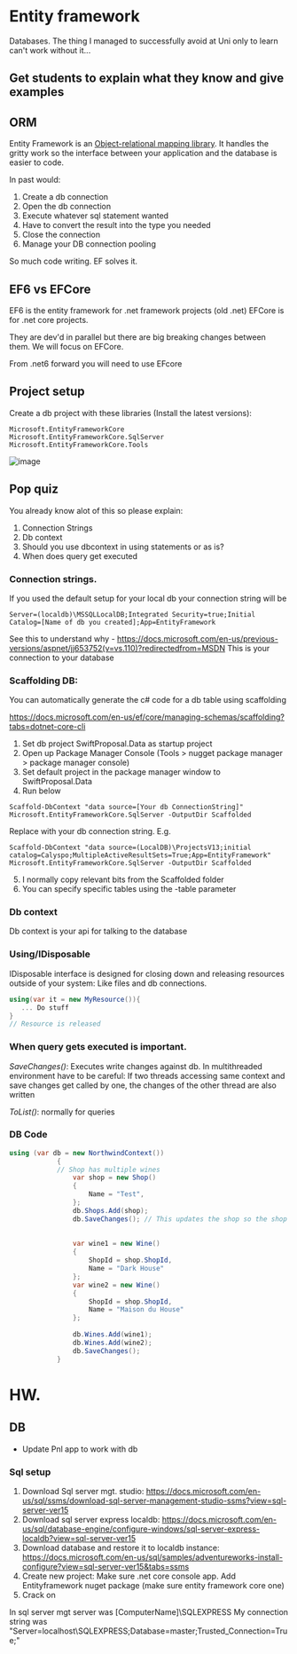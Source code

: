 # Entity framework
Databases. The thing I managed to successfully avoid at Uni only to learn can't work without it...


## Get students to explain what they know and give examples


## ORM
Entity Framework is an [Object-relational mapping library](https://en.wikipedia.org/wiki/Object-relational_mapping). It handles the gritty work so the interface between your application and the database is easier to code.

In past would:
1. Create a db connection
2. Open the db connection
3. Execute whatever sql statement wanted
4. Have to convert the result into the type you needed
5. Close the connection
6. Manage your DB connection pooling

So much code writing. EF solves it.

## EF6 vs EFCore
EF6 is the entity framework for .net framework projects (old .net)
EFCore is for .net core projects. 

They are dev'd in parallel but there are big breaking changes between them. We will focus on EFCore.

From .net6 forward you will need to use EFcore
## Project setup
Create a db project with these libraries (Install the latest versions):
```
Microsoft.EntityFrameworkCore
Microsoft.EntityFrameworkCore.SqlServer
Microsoft.EntityFrameworkCore.Tools
```
![image](https://user-images.githubusercontent.com/63453969/182610077-fae29d0d-08ad-4a4e-9277-f912de292d58.png)


## Pop quiz
You already know alot of this so please explain:
1. Connection Strings 
2. Db context
3. Should you use dbcontext in using statements or as is?
4. When does query get executed

### Connection strings.
If you used the default setup for your local db your connection string will be
```
Server=(localdb)\MSSQLLocalDB;Integrated Security=true;Initial Catalog=[Name of db you created];App=EntityFramework
```
See this to understand why - https://docs.microsoft.com/en-us/previous-versions/aspnet/jj653752(v=vs.110)?redirectedfrom=MSDN
This is your connection to your database


### Scaffolding DB:
You can automatically generate the c# code for a db table using scaffolding

https://docs.microsoft.com/en-us/ef/core/managing-schemas/scaffolding?tabs=dotnet-core-cli

1. Set db project SwiftProposal.Data as startup project
2. Open up Package Manager Console (Tools > nugget package manager > package manager console)
3. Set default project in the package manager window to SwiftProposal.Data 
4. Run below
```
Scaffold-DbContext "data source=[Your db ConnectionString]" Microsoft.EntityFrameworkCore.SqlServer -OutputDir Scaffolded
```

Replace with your db connection string. E.g.
```
Scaffold-DbContext "data source=(LocalDB)\ProjectsV13;initial catalog=Calyspo;MultipleActiveResultSets=True;App=EntityFramework" Microsoft.EntityFrameworkCore.SqlServer -OutputDir Scaffolded
```

5. I normally copy relevant bits from the Scaffolded folder
6. You can specify specific tables using the -table parameter

### Db context
Db context is your api for talking to the database

### Using/IDisposable
IDisposable interface is designed for closing down and releasing resources outside of your system: Like files and db connections.

```csharp
using(var it = new MyResource()){
   ... Do stuff
}
// Resource is released
```

### When query gets executed is important.
*SaveChanges()*: Executes write changes against db. In multithreaded environment have to be careful: If two threads accessing same context and save changes get called by one, the changes of the other thread are also written

*ToList()*: normally for queries

### DB Code
```cs
using (var db = new NorthwindContext())
            {
            // Shop has multiple wines
                var shop = new Shop()
                {
                    Name = "Test",
                };
                db.Shops.Add(shop);
                db.SaveChanges(); // This updates the shop so the shop now has a shop Id which is the id of the newly inserted row
            
            
                var wine1 = new Wine()
                {
                    ShopId = shop.ShopId,
                    Name = "Dark House"
                };
                var wine2 = new Wine()
                {
                    ShopId = shop.ShopId,
                    Name = "Maison du House"
                };
            
                db.Wines.Add(wine1);
                db.Wines.Add(wine2);
                db.SaveChanges();
            }
```


# HW.

## DB 
- Update Pnl app to work with db

### Sql setup
1. Download Sql server mgt. studio: https://docs.microsoft.com/en-us/sql/ssms/download-sql-server-management-studio-ssms?view=sql-server-ver15
2. Download sql server express localdb: https://docs.microsoft.com/en-us/sql/database-engine/configure-windows/sql-server-express-localdb?view=sql-server-ver15
3. Download database and restore it to localdb instance: https://docs.microsoft.com/en-us/sql/samples/adventureworks-install-configure?view=sql-server-ver15&tabs=ssms
4. Create new project: Make sure .net core console app. Add Entityframework nuget package (make sure entity framework core one)
5. Crack on

In sql server mgt server was [ComputerName]\SQLEXPRESS
My connection string was "Server=localhost\SQLEXPRESS;Database=master;Trusted_Connection=True;"
